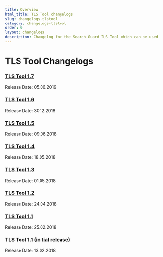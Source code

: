 ```yaml
---
title: Overview
html_title: TLS Tool changelogs
slug: changelogs-tlstool
category: changelogs-tlstool
order: 0
layout: changelogs
description: Changelog for the Search Guard TLS Tool which can be used to generate TLS certificates and CAs.
---
```


<!---
Copyright 2020 floragunn GmbH
-->

# TLS Tool Changelogs

### [TLS Tool 1.7](changelog_tlstool_1_7.md)

Release Date: 05.06.2019

### [TLS Tool 1.6](changelog_tlstool_1_6.md)

Release Date: 30.12.2018

### [TLS Tool 1.5](changelog_tlstool_1_5.md)

Release Date: 09.06.2018

### [TLS Tool 1.4](changelog_tlstool_1_4.md)

Release Date: 18.05.2018

### [TLS Tool 1.3](changelog_tlstool_1_3.md)

Release Date: 01.05.2018

### [TLS Tool 1.2](changelog_tlstool_1_2.md)

Release Date: 24.04.2018

### [TLS Tool 1.1](changelog_tlstool_1_1.md)

Release Date: 25.02.2018

### TLS Tool 1.1 (initial release)

Release Date: 13.02.2018
